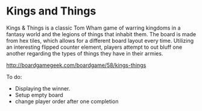 Kings and Things
============
Kings & Things is a classic Tom Wham game of warring kingdoms in a fantasy world and the legions of things that inhabit them. The board is made from hex tiles, which allows for a different board layout every time. Utilizing an interesting flipped counter element, players attempt to out bluff one another regarding the types of things they have in their armies.

http://boardgamegeek.com/boardgame/58/kings-things

To do:

- Displaying the winner.
- Setup empty board
- change player order after one completion
